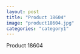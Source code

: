 ```yaml
---
layout: post
title: "Product 18604"
image: "product18604.jpg"
categories: "category1"
---
```

Product 18604
